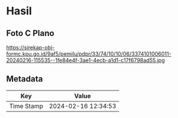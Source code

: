 # Hasil

## Foto C Plano

https://sirekap-obj-formc.kpu.go.id/9af5/pemilu/pdpr/33/74/10/10/06/3374101006011-20240216-115535--1fe84e4f-3ae1-4ecb-a1d1-c17f6798ad55.jpg


## Metadata

| Key        | Value               |
| ---------- | ------------------- |
| Time Stamp | 2024-02-16 12:34:53 |



